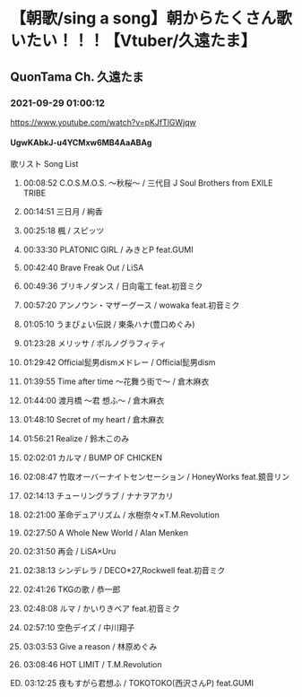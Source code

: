 # 【朝歌/sing a song】朝からたくさん歌いたい！！！【Vtuber/久遠たま】

## QuonTama Ch. 久遠たま

### 2021-09-29 01:00:12

https://www.youtube.com/watch?v=pKJfTlGWjqw

#### UgwKAbkJ-u4YCMxw6MB4AaABAg

歌リスト  Song List

01. 00:08:52  C.O.S.M.O.S. ～秋桜～ / 三代目 J Soul Brothers from EXILE TRIBE

02. 00:14:51  三日月 / 絢香

03. 00:25:18  楓 / スピッツ

04. 00:33:30  PLATONIC GIRL / みきとP feat.GUMI

05. 00:42:40  Brave Freak Out / LiSA

06. 00:49:36  ブリキノダンス / 日向電工 feat.初音ミク

07. 00:57:20  アンノウン・マザーグース / wowaka feat.初音ミク

08. 01:05:10  うまぴょい伝説 / 東条ハナ(豊口めぐみ)

09. 01:23:28  メリッサ / ポルノグラフィティ

10. 01:29:42  Official髭男dismメドレー / Official髭男dism

11. 01:39:55  Time after time ～花舞う街で～ / 倉木麻衣

12. 01:44:00  渡月橋 ～君 想ふ～ / 倉木麻衣

13. 01:48:10  Secret of my heart / 倉木麻衣

14. 01:56:21  Realize / 鈴木このみ

15. 02:02:01  カルマ / BUMP OF CHICKEN

16. 02:08:47 竹取オーバーナイトセンセーション / HoneyWorks feat.鏡音リン

17. 02:14:13  チューリングラブ / ナナヲアカリ

18. 02:21:00  革命デュアリズム / 水樹奈々×T.M.Revolution

19. 02:27:50  A Whole New World / Alan Menken

20. 02:31:50  再会 / LiSA×Uru

21. 02:38:13  シンデレラ / DECO*27,Rockwell feat.初音ミク

22. 02:41:26  TKGの歌 / 恭一郎

23. 02:48:08  ルマ / かいりきベア feat.初音ミク

24. 02:57:10  空色デイズ / 中川翔子

25. 03:03:53  Give a reason / 林原めぐみ

26. 03:08:46  HOT LIMIT / T.M.Revolution

ED. 03:12:25  夜もすがら君想ふ / TOKOTOKO(西沢さんP) feat.GUMI


